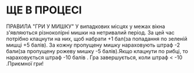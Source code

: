 # ЩЕ В ПРОЦЕСІ
ПРАВИЛА "ГРИ У МИШКУ"
У випадкових місцях у межах вікна з'являються різноколірні мишки на нетривалий період. За цей час потрібно клацнути на них, щоб набрати +1 бал(за попадання по зеленій мишці +5 балів). За кожну пропущену мишку нараховують штраф -2 бали(за пропущену рожеву мишку -5 балів).Якщо клацнути по рибці, то нараховується штраф -10 балів . Гра завершується, коли штраф < -10 .Приємної гри!
